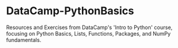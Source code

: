 # DataCamp-PythonBasics
 Resources and Exercises from DataCamp's 'Intro to Python' course, focusing on Python Basics, Lists, Functions, Packages, and NumPy fundamentals.
